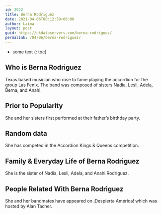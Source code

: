 ```yaml
---
id: 2922
title: Berna Rodriguez
date: 2021-04-06T00:12:59+00:00
author: Laima
layout: post
guid: https://ukdataservers.com/berna-rodriguez/
permalink: /04/06/berna-rodriguez/
---
```


* some text
{: toc}


## Who is Berna Rodriguez
                  
                  
                  
Texas based musician who rose to fame playing the accordion for the group Las Fenix. The band was composed of sisters Nadia, Lesli, Adela, Berna, and Anahi. 
                  
              
            
              
            
                
                
                
## Prior to Popularity
                  
                  
                  
She and her sisters first performed at their father&#8217;s birthday party.
                  
              
            
              
            
                
                
                
## Random data
                  
                  
                  
She has competed in the Accordion Kings & Queens competition.
                  
              
            
              
            
                
                
                
## Family & Everyday Life of Berna Rodriguez
                  
                  
                  
She is the sister of Nadia, Lesli, Adela, and Anahi Rodriguez.
                  
              
            
              
            
                
                
                
## People Related With Berna Rodriguez
                  
                  
                  
She and her bandmates have appeared on ¡Despierta América! which was hosted by Alan Tacher. 
                  
              
            
              
            
                
              
            
              
              
            
            
              
            
          
          
          